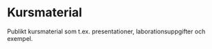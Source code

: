 Kursmaterial
============

Publikt kursmaterial som t.ex. presentationer, laborationsuppgifter och exempel.
